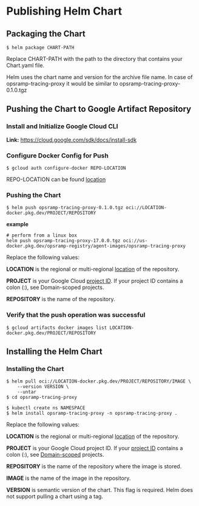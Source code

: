 # Publishing Helm Chart

## Packaging the Chart

```shell
$ helm package CHART-PATH
```

Replace CHART-PATH with the path to the directory that contains your Chart.yaml file.

Helm uses the chart name and version for the archive file name. In case of opsramp-tracing-proxy it would be similar to
opsramp-tracing-proxy-0.1.0.tgz

## Pushing the Chart to Google Artifact Repository

### Install and Initialize Google Cloud CLI

**Link:** https://cloud.google.com/sdk/docs/install-sdk

### Configure Docker Config for Push

```shell
$ gcloud auth configure-docker REPO-LOCATION
```

REPO-LOCATION can be found [location](https://cloud.google.com/artifact-registry/docs/repositories/repo-locations)

### Pushing the Chart

```shell
$ helm push opsramp-tracing-proxy-0.1.0.tgz oci://LOCATION-docker.pkg.dev/PROJECT/REPOSITORY
```

**example**
```shell
# perform from a linux box
helm push opsramp-tracing-proxy-17.0.0.tgz oci://us-docker.pkg.dev/opsramp-registry/agent-images/opsramp-tracing-proxy
```

Replace the following values:

**LOCATION** is the regional or
multi-regional [location](https://cloud.google.com/artifact-registry/docs/repositories/repo-locations) of the
repository.

**PROJECT** is your Google
Cloud [project ID](https://cloud.google.com/resource-manager/docs/creating-managing-projects#identifying_projects). If
your project ID contains a colon (:), see Domain-scoped projects.

**REPOSITORY** is the name of the repository.

### Verify that the push operation was successful

```shell
$ gcloud artifacts docker images list LOCATION-docker.pkg.dev/PROJECT/REPOSITORY
```

## Installing the Helm Chart

### Installing the Chart

```shell
$ helm pull oci://LOCATION-docker.pkg.dev/PROJECT/REPOSITORY/IMAGE \
    --version VERSION \
    --untar
$ cd opsramp-tracing-proxy

$ kubectl create ns NAMESPACE
$ helm install opsramp-tracing-proxy -n opsramp-tracing-proxy .
```

Replace the following values:

**LOCATION** is the regional or
multi-regional [location](https://cloud.google.com/artifact-registry/docs/repositories/repo-locations) of the
repository.

**PROJECT** is your Google Cloud project ID. If
your [project ID](https://cloud.google.com/resource-manager/docs/creating-managing-projects#identifying_projects)
contains a colon (:), see [Domain-scoped](https://cloud.google.com/artifact-registry/docs/docker/names#domain) projects.

**REPOSITORY** is the name of the repository where the image is stored.

**IMAGE** is the name of the image in the repository.

**VERSION** is semantic version of the chart. This flag is required. Helm does not support pulling a chart using a tag.

